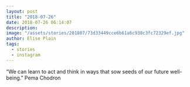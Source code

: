```yaml
---
layout: post
title: "2018-07-26"
date: 2018-07-26 06:14:07
description: 
image: "/assets/stories/201807/73d33449cce6b61a6c938c3fc72329ef.jpg"
author: Elise Plain
tags: 
  - stories
  - instagram
---
```


“We can learn to act and think in ways that sow seeds of our future well-being.” Pema Chodron
<p></p>
